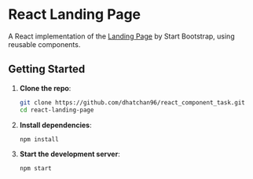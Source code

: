 # React Landing Page

A React implementation of the [Landing Page](https://startbootstrap.com/previews/landing-page) by Start Bootstrap, using reusable components.

## Getting Started

1. **Clone the repo**:
    ```bash
    git clone https://github.com/dhatchan96/react_component_task.git
    cd react-landing-page
    ```
2. **Install dependencies**:
    ```bash
    npm install
    ```
3. **Start the development server**:
    ```bash
    npm start
    ```
